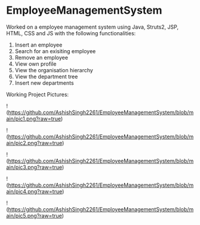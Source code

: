 # EmployeeManagementSystem

Worked on a employee management system using Java, Struts2, JSP, HTML, CSS and JS with the following functionalities:

1) Insert an employee
2) Search for an exisiting employee
3) Remove an employee
4) View own profile
5) View the organisation hierarchy
6) View the department tree
7) Insert new departments

Working Project Pictures:

!(https://github.com/AshishSingh2261/EmployeeManagementSystem/blob/main/pic1.png?raw=true)

!(https://github.com/AshishSingh2261/EmployeeManagementSystem/blob/main/pic2.png?raw=true)

!(https://github.com/AshishSingh2261/EmployeeManagementSystem/blob/main/pic3.png?raw=true)

!(https://github.com/AshishSingh2261/EmployeeManagementSystem/blob/main/pic4.png?raw=true)

!(https://github.com/AshishSingh2261/EmployeeManagementSystem/blob/main/pic5.png?raw=true)

